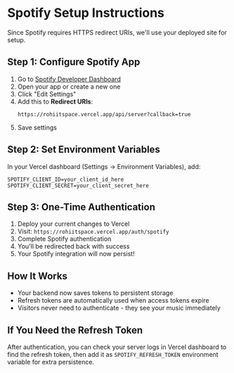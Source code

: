 # Spotify Setup Instructions

Since Spotify requires HTTPS redirect URIs, we'll use your deployed site for setup.

## Step 1: Configure Spotify App

1. Go to [Spotify Developer Dashboard](https://developer.spotify.com/dashboard)
2. Open your app or create a new one
3. Click "Edit Settings"
4. Add this to **Redirect URIs**:
   ```
   https://rohiitspace.vercel.app/api/server?callback=true
   ```
5. Save settings

## Step 2: Set Environment Variables

In your Vercel dashboard (Settings → Environment Variables), add:

```
SPOTIFY_CLIENT_ID=your_client_id_here
SPOTIFY_CLIENT_SECRET=your_client_secret_here
```

## Step 3: One-Time Authentication

1. Deploy your current changes to Vercel
2. Visit: `https://rohiitspace.vercel.app/auth/spotify`
3. Complete Spotify authentication
4. You'll be redirected back with success
5. Your Spotify integration will now persist!

## How It Works

- Your backend now saves tokens to persistent storage
- Refresh tokens are automatically used when access tokens expire
- Visitors never need to authenticate - they see your music immediately

## If You Need the Refresh Token

After authentication, you can check your server logs in Vercel dashboard to find the refresh token, then add it as `SPOTIFY_REFRESH_TOKEN` environment variable for extra persistence.